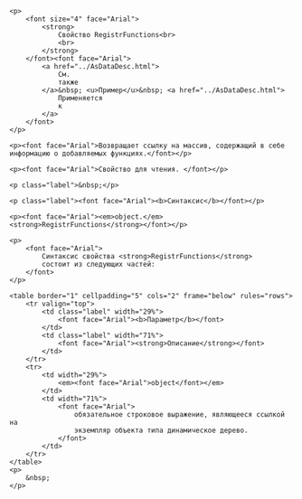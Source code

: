 ﻿<html>
<head>
<title>AsDataDesc\RegistrFunctions</title>
</head>

<body>

    <p>
        <font size="4" face="Arial">
            <strong>
                Свойство RegistrFunctions<br>
                <br>
            </strong>
        </font><font face="Arial">
            <a href="../AsDataDesc.html">
                См.
                также
            </a>&nbsp; <u>Пример</u>&nbsp; <a href="../AsDataDesc.html">
                Применяется
                к
            </a>
        </font>
    </p>

    <p><font face="Arial">Возвращает ссылку на массив, содержащий в себе информацию о добавляемых функциях.</font></p>

    <p><font face="Arial">Свойство для чтения. </font></p>

    <p class="label">&nbsp;</p>

    <p class="label"><font face="Arial"><b>Синтаксис</b></font></p>

    <p><font face="Arial"><em>object.</em><strong>RegistrFunctions</strong></font></p>

    <p>
        <font face="Arial">
            Синтаксис свойства <strong>RegistrFunctions</strong>
            состоит из следующих частей:
        </font>
    </p>

    <table border="1" cellpadding="5" cols="2" frame="below" rules="rows">
        <tr valign="top">
            <td class="label" width="29%">
                <font face="Arial"><b>Параметр</b></font>
            </td>
            <td class="label" width="71%">
                <font face="Arial"><strong>Описание</strong></font>
            </td>
        </tr>
        <tr>
            <td width="29%">
                <em><font face="Arial">object</font></em>
            </td>
            <td width="71%">
                <font face="Arial">
                    обязательное строковое выражение, являющееся ссылкой на
                    экземпляр объекта типа динамическое дерево.
                </font>
            </td>
        </tr>
    </table>
    <p>
        &nbsp;
    </p>
</body>
</html>
